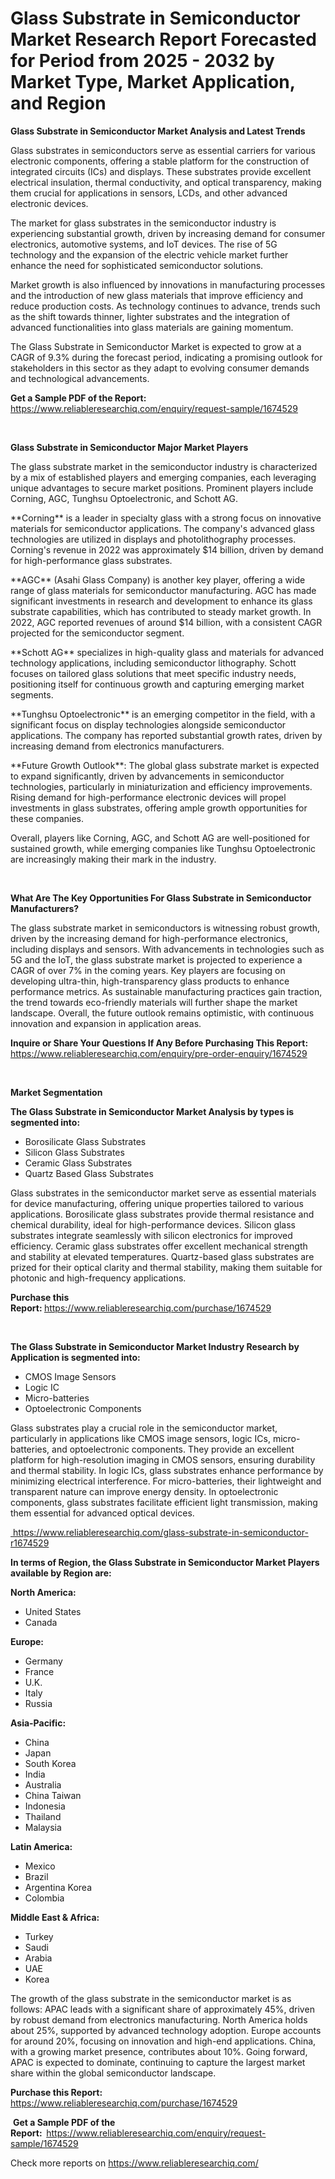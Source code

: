 <p><h1>Glass Substrate in Semiconductor Market Research Report Forecasted for Period from 2025 -  2032 by Market Type, Market Application, and Region</h1></p><p><strong>Glass Substrate in Semiconductor Market Analysis and Latest Trends</strong></p>
<p><p>Glass substrates in semiconductors serve as essential carriers for various electronic components, offering a stable platform for the construction of integrated circuits (ICs) and displays. These substrates provide excellent electrical insulation, thermal conductivity, and optical transparency, making them crucial for applications in sensors, LCDs, and other advanced electronic devices. </p><p>The market for glass substrates in the semiconductor industry is experiencing substantial growth, driven by increasing demand for consumer electronics, automotive systems, and IoT devices. The rise of 5G technology and the expansion of the electric vehicle market further enhance the need for sophisticated semiconductor solutions. </p><p>Market growth is also influenced by innovations in manufacturing processes and the introduction of new glass materials that improve efficiency and reduce production costs. As technology continues to advance, trends such as the shift towards thinner, lighter substrates and the integration of advanced functionalities into glass materials are gaining momentum. </p><p>The Glass Substrate in Semiconductor Market is expected to grow at a CAGR of 9.3% during the forecast period, indicating a promising outlook for stakeholders in this sector as they adapt to evolving consumer demands and technological advancements.</p></p>
<p><strong>Get a Sample PDF of the Report:&nbsp;</strong> <a href="https://www.reliableresearchiq.com/enquiry/request-sample/1674529?utm_campaign=3524&utm_medium=2&utm_source=Github&utm_content=ia&utm_term=25032025&utm_id=glass-substrate-in-semiconductor">https://www.reliableresearchiq.com/enquiry/request-sample/1674529</a></p>
<p>&nbsp;</p>
<p><strong>Glass Substrate in Semiconductor Major Market Players</strong></p>
<p><p>The glass substrate market in the semiconductor industry is characterized by a mix of established players and emerging companies, each leveraging unique advantages to secure market positions. Prominent players include Corning, AGC, Tunghsu Optoelectronic, and Schott AG.</p><p>**Corning** is a leader in specialty glass with a strong focus on innovative materials for semiconductor applications. The company's advanced glass technologies are utilized in displays and photolithography processes. Corning's revenue in 2022 was approximately $14 billion, driven by demand for high-performance glass substrates.</p><p>**AGC** (Asahi Glass Company) is another key player, offering a wide range of glass materials for semiconductor manufacturing. AGC has made significant investments in research and development to enhance its glass substrate capabilities, which has contributed to steady market growth. In 2022, AGC reported revenues of around $14 billion, with a consistent CAGR projected for the semiconductor segment.</p><p>**Schott AG** specializes in high-quality glass and materials for advanced technology applications, including semiconductor lithography. Schott focuses on tailored glass solutions that meet specific industry needs, positioning itself for continuous growth and capturing emerging market segments.</p><p>**Tunghsu Optoelectronic** is an emerging competitor in the field, with a significant focus on display technologies alongside semiconductor applications. The company has reported substantial growth rates, driven by increasing demand from electronics manufacturers.</p><p>**Future Growth Outlook**: The global glass substrate market is expected to expand significantly, driven by advancements in semiconductor technologies, particularly in miniaturization and efficiency improvements. Rising demand for high-performance electronic devices will propel investments in glass substrates, offering ample growth opportunities for these companies.</p><p>Overall, players like Corning, AGC, and Schott AG are well-positioned for sustained growth, while emerging companies like Tunghsu Optoelectronic are increasingly making their mark in the industry.</p></p>
<p>&nbsp;</p>
<p><strong>What Are The Key Opportunities For Glass Substrate in Semiconductor Manufacturers?</strong></p>
<p><p>The glass substrate market in semiconductors is witnessing robust growth, driven by the increasing demand for high-performance electronics, including displays and sensors. With advancements in technologies such as 5G and the IoT, the glass substrate market is projected to experience a CAGR of over 7% in the coming years. Key players are focusing on developing ultra-thin, high-transparency glass products to enhance performance metrics. As sustainable manufacturing practices gain traction, the trend towards eco-friendly materials will further shape the market landscape. Overall, the future outlook remains optimistic, with continuous innovation and expansion in application areas.</p></p>
<p><strong>Inquire or Share Your Questions If Any Before Purchasing This Report:</strong> <a href="https://www.reliableresearchiq.com/enquiry/pre-order-enquiry/1674529?utm_campaign=3524&utm_medium=2&utm_source=Github&utm_content=ia&utm_term=25032025&utm_id=glass-substrate-in-semiconductor">https://www.reliableresearchiq.com/enquiry/pre-order-enquiry/1674529</a></p>
<p>&nbsp;</p>
<p><strong>Market Segmentation</strong></p>
<p><strong>The Glass Substrate in Semiconductor Market Analysis by types is segmented into:</strong></p>
<p><ul><li>Borosilicate Glass Substrates</li><li>Silicon Glass Substrates</li><li>Ceramic Glass Substrates</li><li>Quartz Based Glass Substrates</li></ul></p>
<p><p>Glass substrates in the semiconductor market serve as essential materials for device manufacturing, offering unique properties tailored to various applications. Borosilicate glass substrates provide thermal resistance and chemical durability, ideal for high-performance devices. Silicon glass substrates integrate seamlessly with silicon electronics for improved efficiency. Ceramic glass substrates offer excellent mechanical strength and stability at elevated temperatures. Quartz-based glass substrates are prized for their optical clarity and thermal stability, making them suitable for photonic and high-frequency applications.</p></p>
<p><strong>Purchase this Report:&nbsp;</strong><a href="https://www.reliableresearchiq.com/purchase/1674529?utm_campaign=3524&utm_medium=2&utm_source=Github&utm_content=ia&utm_term=25032025&utm_id=glass-substrate-in-semiconductor">https://www.reliableresearchiq.com/purchase/1674529</a></p>
<p>&nbsp;</p>
<p><strong>The Glass Substrate in Semiconductor Market Industry Research by Application is segmented into:</strong></p>
<p><ul><li>CMOS Image Sensors</li><li>Logic IC</li><li>Micro-batteries</li><li>Optoelectronic Components</li></ul></p>
<p><p>Glass substrates play a crucial role in the semiconductor market, particularly in applications like CMOS image sensors, logic ICs, micro-batteries, and optoelectronic components. They provide an excellent platform for high-resolution imaging in CMOS sensors, ensuring durability and thermal stability. In logic ICs, glass substrates enhance performance by minimizing electrical interference. For micro-batteries, their lightweight and transparent nature can improve energy density. In optoelectronic components, glass substrates facilitate efficient light transmission, making them essential for advanced optical devices.</p></p>
<p><a href="https://www.reliableresearchiq.com/glass-substrate-in-semiconductor-r1674529?utm_campaign=3524&utm_medium=2&utm_source=Github&utm_content=ia&utm_term=25032025&utm_id=glass-substrate-in-semiconductor">&nbsp;https://www.reliableresearchiq.com/glass-substrate-in-semiconductor-r1674529</a></p>
<p><strong>In terms of Region, the Glass Substrate in Semiconductor Market Players available by Region are:</strong></p>
<p>
    <p> <strong> North America: </strong>
        <ul>
            <li>United States</li>
            <li>Canada</li>
        </ul>
        </p> 
    <p> <strong> Europe: </strong>
        <ul>
            <li>Germany</li>
            <li>France</li>
            <li>U.K.</li>
            <li>Italy</li>
            <li>Russia</li>
        </ul>
        </p> 
    <p> <strong> Asia-Pacific: </strong>
        <ul>
            <li>China</li>
            <li>Japan</li>
            <li>South Korea</li>
            <li>India</li>
            <li>Australia</li>
            <li>China Taiwan</li>
            <li>Indonesia</li>
            <li>Thailand</li>
            <li>Malaysia</li>
        </ul>
        </p> 
    <p> <strong> Latin America: </strong>
        <ul>
            <li>Mexico</li>
            <li>Brazil</li>
            <li>Argentina Korea</li>
            <li>Colombia</li>
        </ul>
        </p> 
    <p> <strong> Middle East & Africa: </strong>
        <ul>
            <li>Turkey</li>
            <li>Saudi</li>
            <li>Arabia</li>
            <li>UAE</li>
            <li>Korea</li>
        </ul>
    </p>
    </p>
<p><p>The growth of the glass substrate in the semiconductor market is as follows: APAC leads with a significant share of approximately 45%, driven by robust demand from electronics manufacturing. North America holds about 25%, supported by advanced technology adoption. Europe accounts for around 20%, focusing on innovation and high-end applications. China, with a growing market presence, contributes about 10%. Going forward, APAC is expected to dominate, continuing to capture the largest market share within the global semiconductor landscape.</p></p>
<p><strong>Purchase this Report: </strong><a href="https://www.reliableresearchiq.com/purchase/1674529?utm_campaign=3524&utm_medium=2&utm_source=Github&utm_content=ia&utm_term=25032025&utm_id=glass-substrate-in-semiconductor">https://www.reliableresearchiq.com/purchase/1674529</a></p>
<p>&nbsp;<strong>Get a Sample PDF of the Report:&nbsp;&nbsp;</strong><a href="https://www.reliableresearchiq.com/enquiry/request-sample/1674529?utm_campaign=3524&utm_medium=2&utm_source=Github&utm_content=ia&utm_term=25032025&utm_id=glass-substrate-in-semiconductor">https://www.reliableresearchiq.com/enquiry/request-sample/1674529</a></p>
<p><strong></strong></p>
<p>Check more reports on <a href="https://www.reliableresearchiq.com/?utm_campaign=3524&utm_medium=2&utm_source=Github&utm_content=ia&utm_term=25032025&utm_id=glass-substrate-in-semiconductor">https://www.reliableresearchiq.com/</a></p>